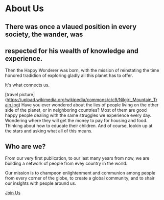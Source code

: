 # About Us

## There was once a vlaued position in every society, the wander, was
## respected for his wealth of knowledge and experience.

Then the Happy Wonderer was born, with the mission of reinstating the
time honored tradidion of exploring gladly all this planet has to offer.

It's what connects us.

[travel picture]
(https://upload.wikimedia.org/wikipedia/commons/c/c9/Nilgiri_Mountain_Train.jpg)
Have you ever wondered about the lies of people living on the other side
of the planet, or in neighboring countries? Most of them are good happy
people dealing with the same struggles we experience every day.
Wondering where they will get the money to pay for housing and food.
Thinking about how to educate their children. And of course, lookin up
at the stars and asking what all of this means.

## Who are we?

From our very first publication, to our last many years from now, we are
building a network of people from evey country in the world.

Our mission is to champeon enlightenment and communion among people from
every corner of the globe, to create a global community, and to shair
our inslghts with people around us.

[Join Us](https://travelhacking.org/)
